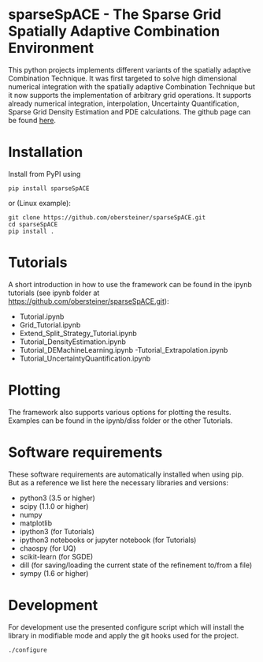 # sparseSpACE - The Sparse Grid Spatially Adaptive Combination Environment

This python projects implements different variants of the spatially adaptive Combination Technique. 
It was first targeted to solve high dimensional numerical integration with the spatially adaptive Combination Technique but it now supports the implementation of arbitrary grid operations. It supports already numerical integration, interpolation, Uncertainty Quantification, Sparse Grid Density Estimation and PDE calculations. The github page can be found [here](https://github.com/obersteiner/sparseSpACE.git).

# Installation
Install from PyPI using
```
pip install sparseSpACE
```
or (Linux example):
```
git clone https://github.com/obersteiner/sparseSpACE.git
cd sparseSpACE
pip install .
```
# Tutorials

A short introduction in how to use the framework can be found in the ipynb tutorials (see ipynb folder at https://github.com/obersteiner/sparseSpACE.git):
- Tutorial.ipynb
- Grid_Tutorial.ipynb
- Extend_Split_Strategy_Tutorial.ipynb
- Tutorial_DensityEstimation.ipynb
- Tutorial_DEMachineLearning.ipynb
-Tutorial_Extrapolation.ipynb
- Tutorial_UncertaintyQuantification.ipynb

# Plotting
The framework also supports various options for plotting the results. Examples can be found in the ipynb/diss folder or the other Tutorials.

# Software requirements

These software requirements are automatically installed when using pip. But as a reference we list here the necessary libraries and versions:
- python3 (3.5 or higher)
- scipy (1.1.0 or higher)
- numpy
- matplotlib
- ipython3 (for Tutorials)
- ipython3 notebooks or jupyter notebook (for Tutorials)
- chaospy (for UQ)
- scikit-learn (for SGDE)
- dill (for saving/loading the current state of the refinement to/from a file)
- sympy (1.6 or higher)

# Development
For development use the presented configure script which will install the library in modifiable mode and apply the git hooks used for the project.
```
./configure 
```